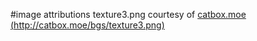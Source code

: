 #image attributions
texture3.png courtesy of [catbox.moe (http://catbox.moe/bgs/texture3.png)](http://catbox.moe/bgs/texture3.png)

